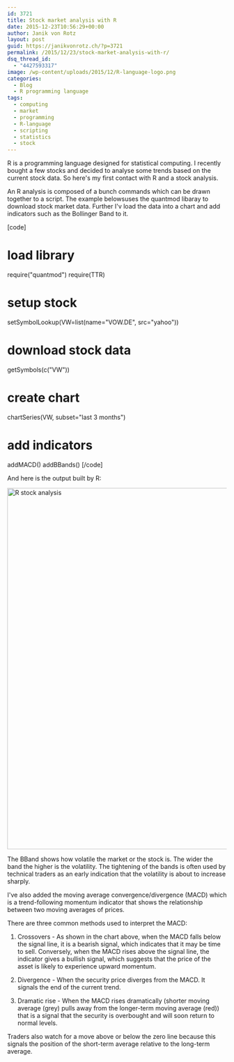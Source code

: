 ```yaml
---
id: 3721
title: Stock market analysis with R
date: 2015-12-23T10:56:29+00:00
author: Janik von Rotz
layout: post
guid: https://janikvonrotz.ch/?p=3721
permalink: /2015/12/23/stock-market-analysis-with-r/
dsq_thread_id:
  - "4427593317"
image: /wp-content/uploads/2015/12/R-language-logo.png
categories:
  - Blog
  - R programming language
tags:
  - computing
  - market
  - programming
  - R-language
  - scripting
  - statistics
  - stock
---
```

R is a programming language designed for statistical computing. I recently bought a few stocks and decided to analyse some trends based on the current stock data. So here's my first contact with R and a stock analysis. 
<!--more-->
An R analysis is composed of a bunch commands which can be drawn together to a script. The example belowsuses the quantmod libaray to download stock market data. Further I'v load the data into a chart and add indicators such as the Bollinger Band to it.

[code]
# load library
require(&quot;quantmod&quot;)
require(TTR)

# setup stock
setSymbolLookup(VW=list(name=&quot;VOW.DE&quot;, src=&quot;yahoo&quot;))

# download stock data
getSymbols(c(&quot;VW&quot;))

# create chart
chartSeries(VW, subset=&quot;last 3 months&quot;)

# add indicators
addMACD()
addBBands()
[/code]

And here is the output built by R:

<img src="https://janikvonrotz.ch/wp-content/uploads/2015/12/R-stock-analysis.png" alt="R stock analysis" width="798" height="829" class="aligncenter size-full wp-image-3741" />

The BBand shows how volatile the market or the stock is. The wider the band the higher is the volatility. The tightening of the bands is often used by technical traders as an early indication that the volatility is about to increase sharply.

I've also added the moving average convergence/divergence (MACD) which is a trend-following momentum indicator that shows the relationship between two moving averages of prices.

There are three common methods used to interpret the MACD:

1. Crossovers - As shown in the chart above, when the MACD falls below the signal line, it is a bearish signal, which indicates that it may be time to sell. Conversely, when the MACD rises above the signal line, the indicator gives a bullish signal, which suggests that the price of the asset is likely to experience upward momentum.

2. Divergence - When the security price diverges from the MACD. It signals the end of the current trend.

3. Dramatic rise - When the MACD rises dramatically (shorter moving average (grey) pulls away from the longer-term moving average (red)) that is a signal that the security is overbought and will soon return to normal levels.

Traders also watch for a move above or below the zero line because this signals the position of the short-term average relative to the long-term average.